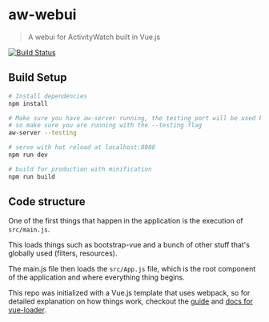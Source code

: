 aw-webui
========

> A webui for ActivityWatch built in Vue.js

[![Build Status](https://travis-ci.org/ActivityWatch/aw-webui.svg?branch=master)](https://travis-ci.org/ActivityWatch/aw-webui)


## Build Setup

``` bash
# Install dependencies
npm install

# Make sure you have aw-server running, the testing port will be used by default
# so make sure you are running with the --testing flag
aw-server --testing

# serve with hot reload at localhost:8080
npm run dev

# build for production with minification
npm run build
```


## Code structure

One of the first things that happen in the application is the execution of `src/main.js`. 

This loads things such as bootstrap-vue and a bunch of other stuff that's globally used (filters, resources).

The main.js file then loads the `src/App.js` file, which is the root component of the application and where everything thing begins.

This repo was initialized with a Vue.js template that uses webpack, so for detailed explanation on how things work, checkout the [guide](http://vuejs-templates.github.io/webpack/) and [docs for vue-loader](http://vuejs.github.io/vue-loader).

